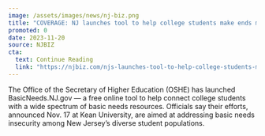 ```yaml
---
image: /assets/images/news/nj-biz.png
title: "COVERAGE: NJ launches tool to help college students make ends meet "
promoted: 0
date: 2023-11-20
source: NJBIZ
cta:
  text: Continue Reading
  link: "https://njbiz.com/njs-launches-tool-to-help-college-students-make-ends-meet/"
---
```


The Office of the Secretary of Higher Education (OSHE) has launched BasicNeeds.NJ.gov — a free online tool to help connect college students with a wide spectrum of basic needs resources. Officials say their efforts, announced Nov. 17 at Kean University, are aimed at addressing basic needs insecurity among New Jersey’s diverse student populations.

